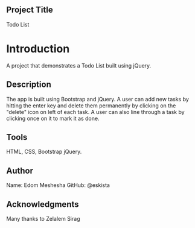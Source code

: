 ## Project Title ##
Todo List 

# Introduction #
A project that demonstrates a Todo List built using jQuery. 

## Description ##
The app is built using Bootstrap and jQuery. A user can add new tasks by hitting the enter key and delete them permanently by clicking on the "delete" icon on left of each task. A user can also line through a task by clicking once on it to mark it as done.

## Tools ##
HTML, CSS, Bootstrap jQuery. 

## Author ##
Name: Edom Meshesha
GitHub: @eskista

## Acknowledgments ##
Many thanks to Zelalem Sirag
